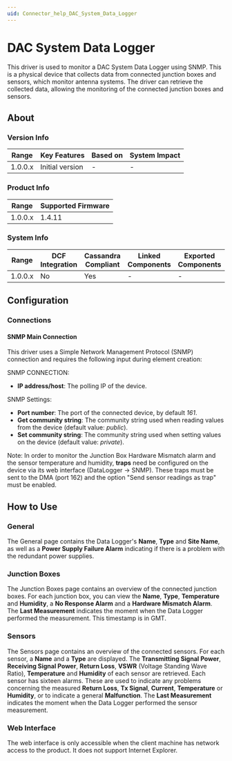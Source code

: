 ```yaml
---
uid: Connector_help_DAC_System_Data_Logger
---
```


# DAC System Data Logger

This driver is used to monitor a DAC System Data Logger using SNMP. This is a physical device that collects data from connected junction boxes and sensors, which monitor antenna systems. The driver can retrieve the collected data, allowing the monitoring of the connected junction boxes and sensors.

## About

### Version Info

| **Range** | **Key Features** | **Based on** | **System Impact** |
|-----------|------------------|--------------|-------------------|
| 1.0.0.x   | Initial version  | \-           | \-                |

### Product Info

| **Range** | **Supported Firmware** |
|-----------|------------------------|
| 1.0.0.x   | 1.4.11                 |

### System Info

| **Range** | **DCF Integration** | **Cassandra Compliant** | **Linked Components** | **Exported Components** |
|-----------|---------------------|-------------------------|-----------------------|-------------------------|
| 1.0.0.x   | No                  | Yes                     | \-                    | \-                      |

## Configuration

### Connections

#### SNMP Main Connection

This driver uses a Simple Network Management Protocol (SNMP) connection and requires the following input during element creation:

SNMP CONNECTION:

- **IP address/host**: The polling IP of the device.

SNMP Settings:

- **Port number**: The port of the connected device, by default *161*.
- **Get community string**: The community string used when reading values from the device (default value: *public*).
- **Set community string**: The community string used when setting values on the device (default value: *private*).

Note: In order to monitor the Junction Box Hardware Mismatch alarm and the sensor temperature and humidity, **traps** need be configured on the device via its web interface (DataLogger -\> SNMP). These traps must be sent to the DMA (port 162) and the option "Send sensor readings as trap" must be enabled.

## How to Use

### General

The General page contains the Data Logger's **Name**, **Type** and **Site Name**, as well as a **Power Supply Failure Alarm** indicating if there is a problem with the redundant power supplies.

### Junction Boxes

The Junction Boxes page contains an overview of the connected junction boxes. For each junction box, you can view the **Name**, **Type**, **Temperature** and **Humidity**, a **No Response Alarm** and a **Hardware Mismatch Alarm**. The **Last Measurement** indicates the moment when the Data Logger performed the measurement. This timestamp is in GMT.

### Sensors

The Sensors page contains an overview of the connected sensors. For each sensor, a **Name** and a **Type** are displayed. The **Transmitting Signal Power**, **Receiving Signal Power**, **Return Loss**, **VSWR** (Voltage Standing Wave Ratio), **Temperature** and **Humidity** of each sensor are retrieved. Each sensor has sixteen alarms. These are used to indicate any problems concerning the measured **Return Loss**, **Tx Signal**, **Current**, **Temperature** or **Humidity**, or to indicate a general **Malfunction**. The **Last Measurement** indicates the moment when the Data Logger performed the sensor measurement.

### Web Interface

The web interface is only accessible when the client machine has network access to the product. It does not support Internet Explorer.
